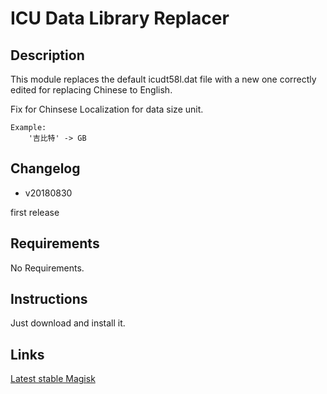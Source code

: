 # **ICU Data Library Replacer**

## Description

This module replaces the default icudt58l.dat file with a new one correctly edited for replacing Chinese to English.

Fix for Chinsese Localization for data size unit.
```
Example:
    '吉比特' -> GB
```

## Changelog

- v20180830

first release

## Requirements

No Requirements.

## Instructions

Just download and install it.

## Links

[Latest stable Magisk](http://www.tiny.cc/latestmagisk)
